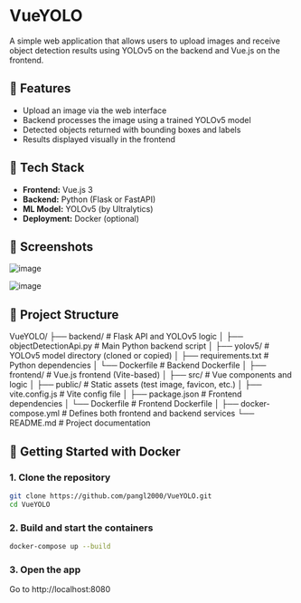 # VueYOLO

A simple web application that allows users to upload images and receive object detection results using YOLOv5 on the backend and Vue.js on the frontend.

## 🚀 Features

- Upload an image via the web interface
- Backend processes the image using a trained YOLOv5 model
- Detected objects returned with bounding boxes and labels
- Results displayed visually in the frontend

## 🧠 Tech Stack

- **Frontend:** Vue.js 3
- **Backend:** Python (Flask or FastAPI)
- **ML Model:** YOLOv5 (by Ultralytics)
- **Deployment:** Docker (optional)

## 📸 Screenshots

![image](https://github.com/user-attachments/assets/66f84843-ae10-4013-85a2-211c85453f9a)

![image](https://github.com/user-attachments/assets/89f10fcd-9a47-4ead-8c83-4a1a8c871882)


## 📁 Project Structure

VueYOLO/
├── backend/ # Flask API and YOLOv5 logic
│ ├── objectDetectionApi.py # Main Python backend script
│ ├── yolov5/ # YOLOv5 model directory (cloned or copied)
│ ├── requirements.txt # Python dependencies
│ └── Dockerfile # Backend Dockerfile
│
├── frontend/ # Vue.js frontend (Vite-based)
│ ├── src/ # Vue components and logic
│ ├── public/ # Static assets (test image, favicon, etc.)
│ ├── vite.config.js # Vite config file
│ ├── package.json # Frontend dependencies
│ └── Dockerfile # Frontend Dockerfile
│
├── docker-compose.yml # Defines both frontend and backend services
└── README.md # Project documentation

## 🐳 Getting Started with Docker

### 1. Clone the repository

```bash
git clone https://github.com/pangl2000/VueYOLO.git
cd VueYOLO
```

### 2. Build and start the containers
```bash
docker-compose up --build
```

### 3. Open the app
Go to http://localhost:8080

